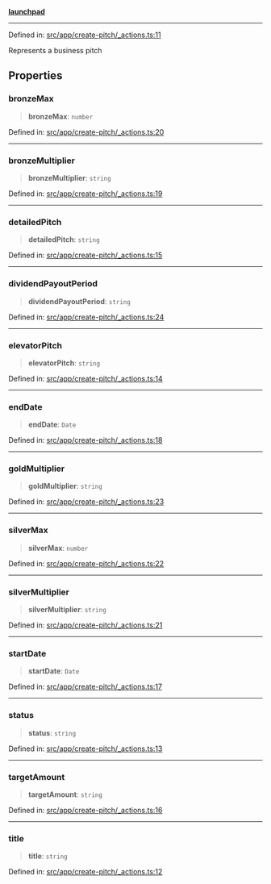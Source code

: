[**launchpad**](index.md)

***

Defined in: [src/app/create-pitch/\_actions.ts:11](https://github.com/victorbratov/launchpad/blob/d14315d3bd6634bc1c0e4507f8ad0551e9221cbc/src/app/create-pitch/_actions.ts#L11)

Represents a business pitch

## Properties

### bronzeMax

> **bronzeMax**: `number`

Defined in: [src/app/create-pitch/\_actions.ts:20](https://github.com/victorbratov/launchpad/blob/d14315d3bd6634bc1c0e4507f8ad0551e9221cbc/src/app/create-pitch/_actions.ts#L20)

***

### bronzeMultiplier

> **bronzeMultiplier**: `string`

Defined in: [src/app/create-pitch/\_actions.ts:19](https://github.com/victorbratov/launchpad/blob/d14315d3bd6634bc1c0e4507f8ad0551e9221cbc/src/app/create-pitch/_actions.ts#L19)

***

### detailedPitch

> **detailedPitch**: `string`

Defined in: [src/app/create-pitch/\_actions.ts:15](https://github.com/victorbratov/launchpad/blob/d14315d3bd6634bc1c0e4507f8ad0551e9221cbc/src/app/create-pitch/_actions.ts#L15)

***

### dividendPayoutPeriod

> **dividendPayoutPeriod**: `string`

Defined in: [src/app/create-pitch/\_actions.ts:24](https://github.com/victorbratov/launchpad/blob/d14315d3bd6634bc1c0e4507f8ad0551e9221cbc/src/app/create-pitch/_actions.ts#L24)

***

### elevatorPitch

> **elevatorPitch**: `string`

Defined in: [src/app/create-pitch/\_actions.ts:14](https://github.com/victorbratov/launchpad/blob/d14315d3bd6634bc1c0e4507f8ad0551e9221cbc/src/app/create-pitch/_actions.ts#L14)

***

### endDate

> **endDate**: `Date`

Defined in: [src/app/create-pitch/\_actions.ts:18](https://github.com/victorbratov/launchpad/blob/d14315d3bd6634bc1c0e4507f8ad0551e9221cbc/src/app/create-pitch/_actions.ts#L18)

***

### goldMultiplier

> **goldMultiplier**: `string`

Defined in: [src/app/create-pitch/\_actions.ts:23](https://github.com/victorbratov/launchpad/blob/d14315d3bd6634bc1c0e4507f8ad0551e9221cbc/src/app/create-pitch/_actions.ts#L23)

***

### silverMax

> **silverMax**: `number`

Defined in: [src/app/create-pitch/\_actions.ts:22](https://github.com/victorbratov/launchpad/blob/d14315d3bd6634bc1c0e4507f8ad0551e9221cbc/src/app/create-pitch/_actions.ts#L22)

***

### silverMultiplier

> **silverMultiplier**: `string`

Defined in: [src/app/create-pitch/\_actions.ts:21](https://github.com/victorbratov/launchpad/blob/d14315d3bd6634bc1c0e4507f8ad0551e9221cbc/src/app/create-pitch/_actions.ts#L21)

***

### startDate

> **startDate**: `Date`

Defined in: [src/app/create-pitch/\_actions.ts:17](https://github.com/victorbratov/launchpad/blob/d14315d3bd6634bc1c0e4507f8ad0551e9221cbc/src/app/create-pitch/_actions.ts#L17)

***

### status

> **status**: `string`

Defined in: [src/app/create-pitch/\_actions.ts:13](https://github.com/victorbratov/launchpad/blob/d14315d3bd6634bc1c0e4507f8ad0551e9221cbc/src/app/create-pitch/_actions.ts#L13)

***

### targetAmount

> **targetAmount**: `string`

Defined in: [src/app/create-pitch/\_actions.ts:16](https://github.com/victorbratov/launchpad/blob/d14315d3bd6634bc1c0e4507f8ad0551e9221cbc/src/app/create-pitch/_actions.ts#L16)

***

### title

> **title**: `string`

Defined in: [src/app/create-pitch/\_actions.ts:12](https://github.com/victorbratov/launchpad/blob/d14315d3bd6634bc1c0e4507f8ad0551e9221cbc/src/app/create-pitch/_actions.ts#L12)

